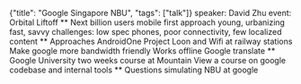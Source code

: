 {"title": "Google Singapore NBU", "tags": ["talk"]}
speaker: David Zhu
event: Orbital Liftoff
** Next billion users
mobile first approach
young, urbanizing fast, savvy
challenges: low spec phones, poor connectivity, few localized content
** Approaches
AndroidOne
Project Loon and Wifi at railway stations
Make google more bandwidth friendly
Works offline
Google translate
** Google University
two weeks course at Mountain View
a course on google codebase and internal tools
** Questions
simulating NBU at google
